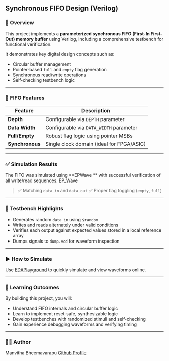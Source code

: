 
## Synchronous FIFO Design (Verilog)

### 🔧 Overview

This project implements a **parameterized synchronous FIFO (First-In First-Out) memory buffer** using Verilog, including a comprehensive testbench for functional verification.

It demonstrates key digital design concepts such as:

* Circular buffer management
* Pointer-based `full` and `empty` flag generation
* Synchronous read/write operations
* Self-checking testbench logic


---



### 📐 FIFO Features

| Feature         | Description                               |
| --------------- | ----------------------------------------- |
| **Depth**       | Configurable via `DEPTH` parameter        |
| **Data Width**  | Configurable via `DATA_WIDTH` parameter   |
| **Full/Empty**  | Robust flag logic using pointer MSBs      |
| **Synchronous** | Single clock domain (ideal for FPGA/ASIC) |

---

### ✅ Simulation Results

The FIFO was simulated using **EPWave ** with successful verification of all write/read sequences.
[EP_Wave](https://github.com/Manvi1670/Synchronous-FIFO./blob/13479df9cb9f8315a3e4b204b834d670425ab37d/EP%20WAVE.png)

> ✅ Matching `data_in` and `data_out`
> ✅ Proper flag toggling (`empty`, `full`)


---

### 🧪 Testbench Highlights

* Generates random `data_in` using `$random`
* Writes and reads alternately under valid conditions
* Verifies each output against expected values stored in a local reference array
* Dumps signals to `dump.vcd` for waveform inspection

---

### ▶️ How to Simulate




   Use [EDAPlayground](https://www.edaplayground.com/) to quickly simulate and view waveforms online.

---

### 📌 Learning Outcomes

By building this project, you will:

* Understand FIFO internals and circular buffer logic
* Learn to implement reset-safe, synthesizable logic
* Develop testbenches with randomized stimuli and self-checking
* Gain experience debugging waveforms and verifying timing

---

### 👨‍💻 Author
Manvitha Bheemavarapu
[Github Profile](https://github.com/Manvi1670)
